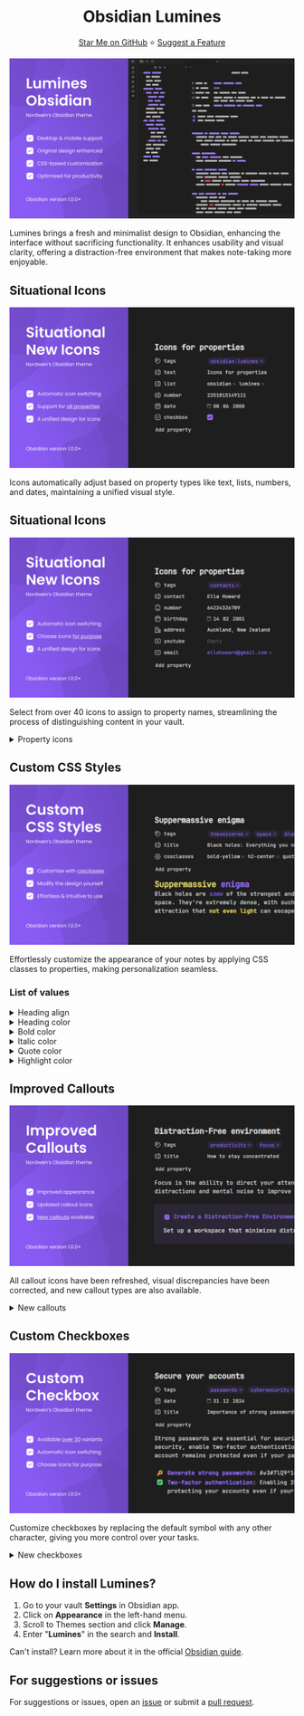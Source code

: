 <h1 align="center">Obsidian Lumines</h1>

<p align="center">
   <a href="https://github.com/Nordwen/obsidian-lumines">Star Me on GitHub</a>
   ⭐️
   <a href="https://github.com/Nordwen/obsidian-lumines/issues">Suggest a Feature</a>
</p>

![](assets/readme-cover-1.png)

<p>Lumines brings a fresh and minimalist design to Obsidian, enhancing the interface without sacrificing functionality. It enhances usability and visual clarity, offering a distraction-free environment that makes note-taking more enjoyable.</p>

<h2>Situational Icons</h2>

![](assets/readme-cover-2.png)

<p>Icons automatically adjust based on property types like text, lists, numbers, and dates, maintaining a unified visual style.</p>

<h2>Situational Icons</h2>

![](assets/readme-cover-3.png)

<p>Select from over 40 icons to assign to property names, streamlining the process of distinguishing content in your vault.</p>

<details>
  <summary>Property icons</summary>
  <ul>
    <li>time</li>
    <li>birthday</li>
    <li>phone</li>
    <li>city</li>
    <li>address</li>
    <li>passport</li>
    <li>bankcard</li>
    <li>socials</li>
    <li>email</li>
    <li>purpose</li>
    <li>source</li>
    <li>cover</li>
    <li>author</li>
    <li>rating</li>
    <li>year</li>
    <li>url</li>
    <li>subject</li>
    <li>save</li>
    <li>heart</li>
    <li>camera</li>
    <li>radio</li>
    <li>music</li>
    <li>money</li>
    <li>note</li>
    <li>game</li>
    <li>weight</li>
    <li>ticket</li>
    <li>timer</li>
    <li>work</li>
    <li>award</li>
    <li>book</li>
    <li>place</li>
    <li>map</li>
    <li>bag</li>
    <li>box</li>
    <li>reserve</li>
    <li>key</li>
    <li>youtube</li>
  </ul>
</details>

<h2>Custom CSS Styles</h2>

![](assets/readme-cover-4.png)

<p>Effortlessly customize the appearance of your notes by applying CSS classes to properties, making personalization seamless.</p>

<h3>List of values</h3>

<details>
  <summary>Heading align</summary>
  <ul>
    <li>h1-center</li>
    <li>h2-center</li>
    <li>h3-center</li>
    <li>h4-center</li>
    <li>h5-center</li>
    <li>h6-center</li>
    <li>h1-end</li>
    <li>h2-end</li>
    <li>h3-end</li>
    <li>h4-end</li>
    <li>h5-end</li>
    <li>h6-end</li>
  </ul>
</details>

<details>
  <summary>Heading color</summary>
  <ul>
    <li>h1-red</li>
    <li>h2-red</li>
    <li>h3-red</li>
    <li>h4-red</li>
    <li>h5-red</li>
    <li>h6-red</li>
    <li>h1-orange</li>
    <li>h2-orange</li>
    <li>h3-orange</li>
    <li>h4-orange</li>
    <li>h5-orange</li>
    <li>h6-orange</li>
    <li>h1-yellow</li>
    <li>h2-yellow</li>
    <li>h3-yellow</li>
    <li>h4-yellow</li>
    <li>h5-yellow</li>
    <li>h6-yellow</li>
    <li>h1-lime</li>
    <li>h2-lime</li>
    <li>h3-lime</li>
    <li>h4-lime</li>
    <li>h5-lime</li>
    <li>h6-lime</li>
    <li>h1-green</li>
    <li>h2-green</li>
    <li>h3-green</li>
    <li>h4-green</li>
    <li>h5-green</li>
    <li>h6-green</li>
    <li>h1-cyan</li>
    <li>h2-cyan</li>
    <li>h3-cyan</li>
    <li>h4-cyan</li>
    <li>h5-cyan</li>
    <li>h6-cyan</li>
    <li>h1-sky</li>
    <li>h2-sky</li>
    <li>h3-sky</li>
    <li>h4-sky</li>
    <li>h5-sky</li>
    <li>h6-sky</li>
    <li>h1-blue</li>
    <li>h2-blue</li>
    <li>h3-blue</li>
    <li>h4-blue</li>
    <li>h5-blue</li>
    <li>h6-blue</li>
    <li>h1-indigo</li>
    <li>h2-indigo</li>
    <li>h3-indigo</li>
    <li>h4-indigo</li>
    <li>h5-indigo</li>
    <li>h6-indigo</li>
    <li>h1-violet</li>
    <li>h2-violet</li>
    <li>h3-violet</li>
    <li>h4-violet</li>
    <li>h5-violet</li>
    <li>h6-violet</li>
    <li>h1-pink</li>
    <li>h2-pink</li>
    <li>h3-pink</li>
    <li>h4-pink</li>
    <li>h5-pink</li>
    <li>h6-pink</li>
    <li>h1-gray</li>
    <li>h2-gray</li>
    <li>h3-gray</li>
    <li>h4-gray</li>
    <li>h5-gray</li>
    <li>h6-gray</li>
    <li>h1-white</li>
    <li>h2-white</li>
    <li>h3-white</li>
    <li>h4-white</li>
    <li>h5-white</li>
    <li>h6-white</li>
  </ul>
</details>

<details>
  <summary>Bold color</summary>
  <ul>
    <li>bold-red</li>
    <li>bold-orange</li>
    <li>bold-yellow</li>
    <li>bold-lime</li>
    <li>bold-green</li>
    <li>bold-cyan</li>
    <li>bold-sky</li>
    <li>bold-blue</li>
    <li>bold-indigo</li>
    <li>bold-violet</li>
    <li>bold-pink</li>
    <li>bold-gray</li>
    <li>bold-white</li>
  </ul>
</details>

<details>
  <summary>Italic color</summary>
  <ul>
    <li>italic-red</li>
    <li>italic-orange</li>
    <li>italic-yellow</li>
    <li>italic-lime</li>
    <li>italic-green</li>
    <li>italic-cyan</li>
    <li>italic-sky</li>
    <li>italic-blue</li>
    <li>italic-indigo</li>
    <li>italic-violet</li>
    <li>italic-pink</li>
    <li>italic-gray</li>
    <li>italic-white</li>
  </ul>
</details>

<details>
  <summary>Quote color</summary>
  <ul>
    <li>quote-red</li>
    <li>quote-orange</li>
    <li>quote-yellow</li>
    <li>quote-lime</li>
    <li>quote-green</li>
    <li>quote-cyan</li>
    <li>quote-sky</li>
    <li>quote-blue</li>
    <li>quote-indigo</li>
    <li>quote-violet</li>
    <li>quote-pink</li>
    <li>quote-gray</li>
    <li>quote-white</li>
  </ul>
</details>

<details>
  <summary>Highlight color</summary>
  <ul>
    <li>highlight-red</li>
    <li>highlight-orange</li>
    <li>highlight-yellow</li>
    <li>highlight-lime</li>
    <li>highlight-green</li>
    <li>highlight-cyan</li>
    <li>highlight-sky</li>
    <li>highlight-blue</li>
    <li>highlight-indigo</li>
    <li>highlight-violet</li>
    <li>highlight-pink</li>
    <li>highlight-gray</li>
    <li>highlight-white</li>
  </ul>
</details>

<h2>Improved Callouts</h2>

![](assets/readme-cover-5.png)

<p>All callout icons have been refreshed, visual discrepancies have been corrected, and new callout types are also available.</p>

<details>
  <summary>New callouts</summary>
  <ul>
    <li>>[!like] Callout</li>
    <li>>[!dislike] Callout</li>
    <li>>[!star] Callout</li>
    <li>>[!image] Callout</li>
    <li>>[!sort] Callout</li>
  </ul>
</details>

<h2>Custom Checkboxes</h2>

![](assets/readme-cover-6.png)

<p>Customize checkboxes by replacing the default symbol with any other character, giving you more control over your tasks.</p>

<details>
  <summary>New checkboxes</summary>
  <ul>
    <li>[c] – Checkmark</li>
    <li>[C] – Cross</li>
    <li>[+] – Plus</li>
    <li>[-] – Minus</li>
    <li>[!] – Exclamation</li>
    <li>[?] – Question</li>
    <li>[s] – Search</li>
    <li>[o] – Circle</li>
    <li>[U] – Up</li>
    <li>[D] – Down</li>
    <li>[l] – Like</li>
    <li>[d] – Dislike</li>
    <li>[*] – Star</li>
    <li>[h] – Heart</li>
    <li>[S] – Shield</li>
    <li>[k] – Key</li>
    <li>[I] – Idea</li>
    <li>[A] – Alert</li>
    <li>[$] – Dollar</li>
    <li>[i] – In progress</li>
    <li>[p] – Play</li>
    <li>[P] – Pause</li>
    <li>[R] – Repeat</li>
    <li>[L] – Location</li>
    <li>[u] – Undo</li>
    <li>[r] – Redo</li>
    <li>[>] – Calendar</li>
    <li>[=] – Calculator</li>
    <li>[t] – Text</li>
    <li>[T] – Translate</li>
    <li>[q] – Quote</li>
  </ul>
</details>

<h2>How do I install Lumines?</h2>

<ol>
   <li>Go to your vault <strong>Settings</strong> in Obsidian app.</li>
   <li>Click on <strong>Appearance</strong> in the left-hand menu.</li>
   <li>Scroll to Themes section and click <strong>Manage</strong>.</li>
   <li>Enter "<strong>Lumines</strong>" in the search and <strong>Install</strong>.</li>
</ol>

<p>Can't install? Learn more about it in the official <a href="https://help.obsidian.md/themes">Obsidian guide</a>.</p>

<h2>For suggestions or issues</h2>

<p>For suggestions or issues, open an <a href="https://github.com/Nordwen/obsidian-lumines/issues">issue</a> or submit a <a href="https://github.com/Nordwen/obsidian-lumines/pulls">pull request</a>.</p>